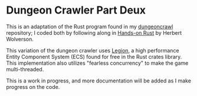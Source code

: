 # Dungeon Crawler Part Deux

This is an adaptation of the Rust program found in my [dungeoncrawl](https://github.com/jdjaustin/dungeoncrawl) repository; I coded both by following along in [Hands-on Rust](https://pragprog.com/titles/hwrust/hands-on-rust/) by Herbert Wolverson.

This variation of the dungeon crawler uses [Legion](https://github.com/amethyst/legion), a high performance Entity Component System (ECS) found for free in the Rust crates library. This implementation also utilizes "fearless concurrency" to make the game multi-threaded.

This is a work in progress, and more documentation will be added as I make progress on the code.